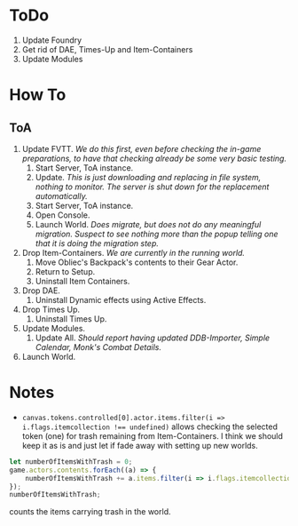 # ToDo

1.  Update Foundry
1.  Get rid of DAE, Times-Up and Item-Containers
1.  Update Modules


# How To

## ToA

1.  Update FVTT. *We do this first, even before checking the in-game preparations, to have that checking already be some very basic testing.*
    1.  Start Server, ToA instance.
    1.  Update. *This is just downloading and replacing in file system, nothing to monitor. The server is shut down for the replacement automatically.*
    1.  Start Server, ToA instance.
    1.  Open Console.
    1.  Launch World. *Does migrate, but does not do any meaningful migration. Suspect to see nothing more than the popup telling one that it is doing the migration step.*
1.  Drop Item-Containers. *We are currently in the running world.*
    1.  Move Obliec's Backpack's contents to their Gear Actor.
    1.  Return to Setup.
    1.  Uninstall Item Containers.
1.  Drop DAE.
    1.  Uninstall Dynamic effects using Active Effects.
1.  Drop Times Up.
    1.  Uninstall Times Up.
1.  Update Modules.
    1.  Update All. *Should report having updated DDB-Importer, Simple Calendar, Monk's Combat Details.*
1.  Launch World.



# Notes

*   `canvas.tokens.controlled[0].actor.items.filter(i => i.flags.itemcollection !== undefined)` allows checking the selected token (one) for trash remaining from Item-Containers. I think we should keep it as is and just let if fade away with setting up new worlds.
```js
let numberOfItemsWithTrash = 0;
game.actors.contents.forEach((a) => {
    numberOfItemsWithTrash += a.items.filter(i => i.flags.itemcollection !== undefined).length;
});
numberOfItemsWithTrash;
```
counts the items carrying trash in the world.
